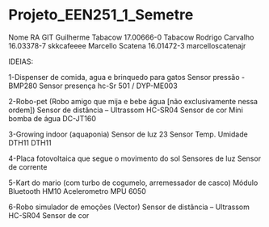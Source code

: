 # Projeto_EEN251_1_Semetre 
Nome               RA         GIT 
Guilherme Tabacow  17.00666-0 Tabacow 
Rodrigo Carvalho   16.03378-7 skkcafeeee 
Marcello Scatena   16.01472-3 marcelloscatenajr



IDEIAS:

1-Dispenser de comida, agua e brinquedo para gatos
Sensor pressão - BMP280
Sensor presença hc-Sr 501 / DYP-ME003

2-Robo-pet (Robo amigo que mija e bebe água [não exclusivamente nessa ordem])
Sensor de distância – Ultrassom HC-SR04
Sensor de cor
Mini bomba de água DC-JT160

3-Growing indoor (aquaponia)
Sensor de luz
23 Sensor Temp. Umidade DTH11 DTH11

4-Placa fotovoltaica que segue o movimento do sol
Sensores de luz
Sensor de corrente

5-Kart do mario (com turbo de cogumelo, arremessador de casco)
Módulo Bluetooth HM10
Acelerometro MPU 6050

6-Robo simulador de emoções (Vector)
Sensor de distância – Ultrassom HC-SR04
Sensor de cor

